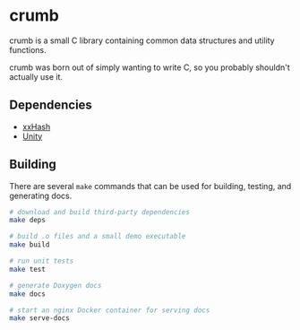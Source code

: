 # crumb

crumb is a small C library containing common data structures and utility functions.

crumb was born out of simply wanting to write C, so you probably shouldn't actually use it.

## Dependencies

- [xxHash](https://github.com/Cyan4973/xxHash)
- [Unity](https://github.com/ThrowTheSwitch/Unity/)

## Building

There are several `make` commands that can be used for building, testing, and generating docs.

```bash
# download and build third-party dependencies
make deps
```

```bash
# build .o files and a small demo executable
make build
```

```bash
# run unit tests
make test
```

```bash
# generate Doxygen docs
make docs
```

```bash
# start an nginx Docker container for serving docs
make serve-docs
```
